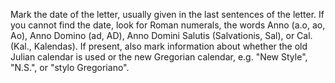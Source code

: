 Mark the date of the letter, usually given in the last sentences of the letter. If you cannot find the date, look for Roman numerals, the words Anno (a.o, ao, Ao), Anno Domino (ad, AD), Anno Domini Salutis (Salvationis, Sal), or Cal. (Kal., Kalendas). If present, also mark information about whether the old Julian calendar is used or the new Gregorian calendar, e.g. "New Style", "N.S.", or "stylo Gregoriano".
